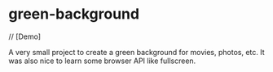 # green-background

// [Demo]

A very small project to create a green background for movies, photos, etc. It was also nice to learn some browser API like fullscreen.
